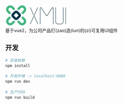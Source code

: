 ![logo](imgs/logo.png)  
基于vue2，为公司产品打(zao)造(lun)的(zi)可复用UI组件


## 开发  

``` bash
# 安装依赖
npm install

# 开发环境 -> localhost:8080
npm run dev

# 生产代码
npm run build
```

